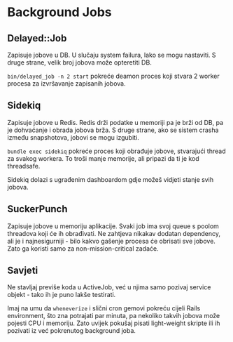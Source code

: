 # Background Jobs

## Delayed::Job

Zapisuje jobove u DB. U slučaju system failura, lako se mogu nastaviti. S druge strane, velik broj jobova može opteretiti DB.

`bin/delayed_job -n 2 start` pokreće deamon proces koji stvara 2 worker procesa za izvršavanje zapisanih jobova.

## Sidekiq

Zapisuje jobove u Redis. Redis drži podatke u memoriji pa je brži od DB, pa je dohvaćanje i obrada jobova brža. S druge strane, ako se sistem crasha između snapshotova, jobovi se mogu izgubiti.

`bundle exec sidekiq` pokreće proces koji obrađuje jobove, stvarajući thread za svakog workera. To troši manje memorije, ali pripazi da ti je kod threadsafe.

Sidekiq dolazi s ugrađenim dashboardom gdje možeš vidjeti stanje svih jobova.

## SuckerPunch

Zapisuje jobove u memoriju aplikacije. Svaki job ima svoj queue s poolom threadova koji će ih obrađivati. Ne zahtjeva nikakav dodatan dependency, ali je i najnesigurniji - bilo kakvo gašenje procesa će obrisati sve jobove. Zato ga koristi samo za non-mission-critical zadaće.

## Savjeti

Ne stavljaj previše koda u ActiveJob, već u njima samo pozivaj service objekt - tako ih je puno lakše testirati.

Imaj na umu da `wheneverize` i slični cron gemovi pokreću cijeli Rails environment, što zna potrajati par minuta, pa nekoliko takvih jobova može pojesti CPU i memoriju. Zato uvijek pokušaj pisati light-weight skripte ili ih pozivati iz već pokrenutog background joba.

